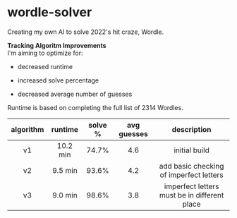 # wordle-solver

Creating my own AI to solve 2022's hit craze, Wordle. 


**Tracking Algoritm Improvements**  
I'm aiming to optimize for:  
- decreased runtime  
+ increased solve percentage  
- decreased average number of guesses  


Runtime is based on completing the full list of 2314 Wordles.

|algorithm |runtime |solve % |avg guesses |description
|:---: | :---: | :---:| :---:| :---:|
|v1|10.2 min|74.7%|4.6|initial build
|v2|9.5 min|93.6%|4.2|add basic checking of imperfect letters
|v3|9.0 min|98.6%|3.8|imperfect letters must be in different place
